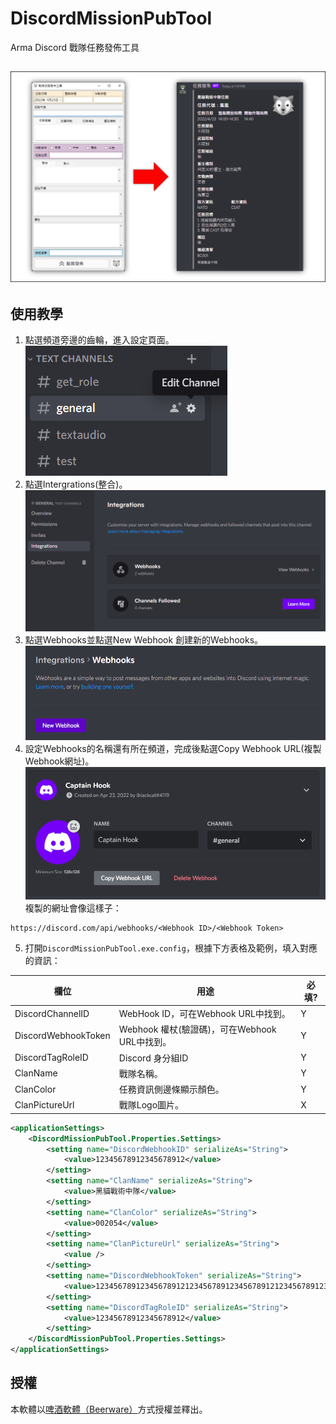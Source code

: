 ﻿# DiscordMissionPubTool
Arma Discord 戰隊任務發佈工具<br>

![](img/00.png)
---
## 使用教學
1. 點選頻道旁邊的齒輪，進入設定頁面。<br>
![](img/01.png)
2. 點選Intergrations(整合)。<br>
![](img/02.png)
3. 點選Webhooks並點選New Webhook 創建新的Webhooks。<br>
![](img/03.png)
4. 設定Webhooks的名稱還有所在頻道，完成後點選Copy Webhook URL(複製Webhook網址)。<br>
![](img/04.png)
複製的網址會像這樣子：
```
https://discord.com/api/webhooks/<Webhook ID>/<Webhook Token>
```
5. 打開`DiscordMissionPubTool.exe.config`，根據下方表格及範例，填入對應的資訊：

| 欄位 | 用途 | 必填? |
|-----|------|------|
|DiscordChannelID|WebHook ID，可在Webhook URL中找到。|Y|
|DiscordWebhookToken|Webhook 權杖(驗證碼)，可在Webhook URL中找到。|Y|
|DiscordTagRoleID|Discord 身分組ID|Y|
|ClanName|戰隊名稱。|Y|
|ClanColor|任務資訊側邊條顯示顏色。|Y|
|ClanPictureUrl|戰隊Logo圖片。|X|
```xml
<applicationSettings>
    <DiscordMissionPubTool.Properties.Settings>
        <setting name="DiscordWebhookID" serializeAs="String">
            <value>12345678912345678912</value>
        </setting>
        <setting name="ClanName" serializeAs="String">
            <value>黑貓戰術中隊</value>
        </setting>
        <setting name="ClanColor" serializeAs="String">
            <value>002054</value>
        </setting>
        <setting name="ClanPictureUrl" serializeAs="String">
            <value />
        </setting>
        <setting name="DiscordWebhookToken" serializeAs="String">
            <value>123456789123456789121234567891234567891212345678912345678912123456789</value>
        </setting>
        <setting name="DiscordTagRoleID" serializeAs="String">
            <value>12345678912345678912</value>
        </setting>
    </DiscordMissionPubTool.Properties.Settings>
</applicationSettings>
```
## 授權
本軟體以[啤酒軟體（Beerware）](https://en.wikipedia.org/wiki/Beerware)方式授權並釋出。